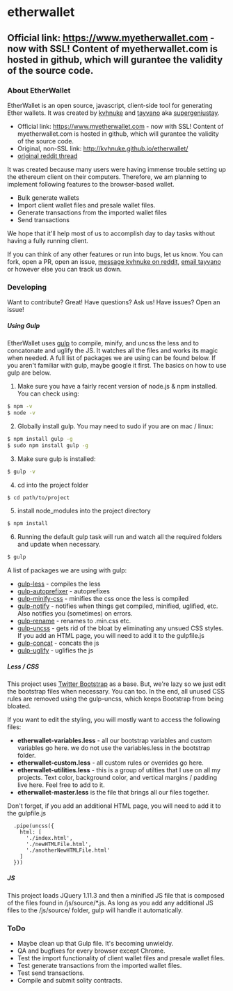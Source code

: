 # etherwallet

## Official link: https://www.myetherwallet.com - now with SSL! Content of myetherwallet.com is hosted in github, which will gurantee the validity of the source code.

### About EtherWallet

EtherWallet is an open source, javascript, client-side tool for generating Ether wallets. It was created by [kvhnuke](https://github.com/kvhnuke) and [tayvano](https://github.com/tayvano) aka [supergeniustay](http://www.supergeniustay.com).


- Official link: https://www.myetherwallet.com - now with SSL! Content of myetherwallet.com is hosted in github, which will gurantee the validity of the source code.
- Original, non-SSL link: http://kvhnuke.github.io/etherwallet/
- [original reddit thread](https://www.reddit.com/r/ethereum/comments/3gkknd/ether_wallet_generator_for_now/)

It was created because many users were having immense trouble setting up the ethereum client on their computers. Therefore, we am planning to implement following features to the browser-based wallet.
- Bulk generate wallets
- Import client wallet files and presale wallet files.
- Generate transactions from the imported wallet files
- Send transactions

We hope that it'll help most of us to accomplish day to day tasks without having a fully running client.

If you can think of any other features or run into bugs, let us know. You can fork, open a PR, open an issue, [message kvhnuke on reddit](https://www.reddit.com/message/compose/?to=kvhnuke), [email tayvano](mailto:tayvano@gmail.com) or however else you can track us down.


### Developing
Want to contribute? Great! Have questions? Ask us! Have issues? Open an issue!

##### Using Gulp
EtherWallet uses [gulp](https://github.com/gulpjs/gulp) to compile, minify, and uncss the less and to concatonate and uglify the JS. It watches all the files and works its magic when needed. A full list of packages we are using can be found below. If you aren't familiar with gulp, maybe google it first. The basics on how to use gulp are below.

1. Make sure you have a fairly recent version of node.js & npm installed. You can check using:
```sh
$ npm -v
$ node -v
```

2. Globally install gulp. You may need to sudo if you are on mac / linux:
```sh
$ npm install gulp -g
$ sudo npm install gulp -g
```
3. Make sure gulp is installed:
```sh
$ gulp -v
```
4. cd into the project folder
```sh
$ cd path/to/project
```
5. install node_modules into the project directory
```sh
$ npm install
```
6. Running the default gulp task will run and watch all the required folders and update when necessary.
```sh
$ gulp
```

A list of packages we are using with gulp:
- [gulp-less](https://www.npmjs.com/package/gulp-less) - compiles the less
- [gulp-autoprefixer]( https://www.npmjs.com/package/gulp-autoprefixer ) - autoprefixes
- [gulp-minify-css]( https://www.npmjs.com/package/gulp-minify-css ) - minifies the css once the less is compiled
- [gulp-notify]( https://www.npmjs.com/package/gulp-notify ) - notifies when things get compiled, minified, uglified, etc. Also notifies you (sometimes) on errors.
- [gulp-rename]( https://www.npmjs.com/package/gulp-rename ) - renames to .min.css etc.
- [gulp-uncss]( https://www.npmjs.com/package/gulp-uncss ) - gets rid of the bloat by eliminating any unsued CSS styles. If you add an HTML page, you will need to add it to the gulpfile.js
- [gulp-concat]( https://www.npmjs.com/package/gulp-concat ) - concats the js
- [gulp-uglify]( https://www.npmjs.com/package/gulp-uglify ) - uglifies the js

##### Less / CSS

This project uses [Twitter Bootstrap](https://github.com/twbs/bootstrap) as a base. But, we're lazy so we just edit the bootstrap files when necessary. You can too.  In the end, all unused CSS rules are removed using the gulp-uncss, which keeps Bootstrap from being bloated.

If you want to edit the styling, you will mostly want to access the following files:
- **etherwallet-variables.less** - all our bootstrap variables and custom variables go here. we do not use the variables.less in the bootstrap folder.
- **etherwallet-custom.less** - all custom rules or overrides go here.
- **etherwallet-utilities.less** - this is a group of utilties that I use on all my projects. Text color, background color, and vertical margins / padding live here. Feel free to add to it.
- **etherwallet-master.less** is the file that brings all our files together.

Don't forget, if you add an additional HTML page, you will need to add it to the gulpfile.js

      .pipe(uncss({
        html: [
          './index.html',
          './newHTMLFile.html',
          './anotherNewHTMLFile.html'
        ]
      }))

##### JS
This project loads JQuery 1.11.3 and then a minified JS file that is composed of the files found in /js/source/*.js. As long as you add any additional JS files to the /js/source/ folder, gulp will handle it automatically.


### ToDo
- Maybe clean up that Gulp file. It's becoming unwieldy.
- QA and bugfixes for every browser except Chrome.
- Test the import functionality of client wallet files and presale wallet files.
- Test generate transactions from the imported wallet files.
- Test send transactions.
- Compile and submit solity contracts.
